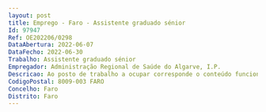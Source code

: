 ```yaml
--- 
layout: post
title: Emprego - Faro - Assistente graduado sénior
Id: 97947
Ref: OE202206/0298
DataAbertura: 2022-06-07
DataFecho: 2022-06-30
Trabalho: Assistente graduado sénior
Empregador: Administração Regional de Saúde do Algarve, I.P.
Descricao: Ao posto de trabalho a ocupar corresponde o conteúdo funcional estabelecido nos artigos 7.º  C e 13.º do Decreto  Lei n.º 177 2009, de 4 de agosto, alterado pelo Decreto  Lei n.º 266  D 2012, de 31 de dezembro
CodigoPostal: 8009-003 FARO
Concelho: Faro
Distrito: Faro
--- 
```


